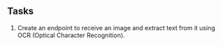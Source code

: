## Tasks

1. Create an endpoint to receive an image and extract text from it using OCR (Optical Character Recognition).